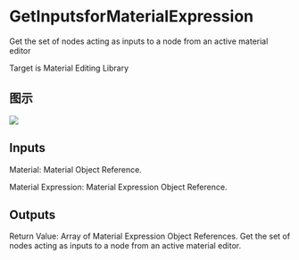 # GetInputsforMaterialExpression

Get the set of nodes acting as inputs to a node from an active material editor

Target is Material Editing Library

## 图示

![]($-20221218-19462047.png)

## Inputs

Material: Material Object Reference.

Material Expression: Material Expression Object Reference.  

## Outputs

Return Value: Array of Material Expression Object References. Get the set of nodes acting as inputs to a node from an active material editor.

